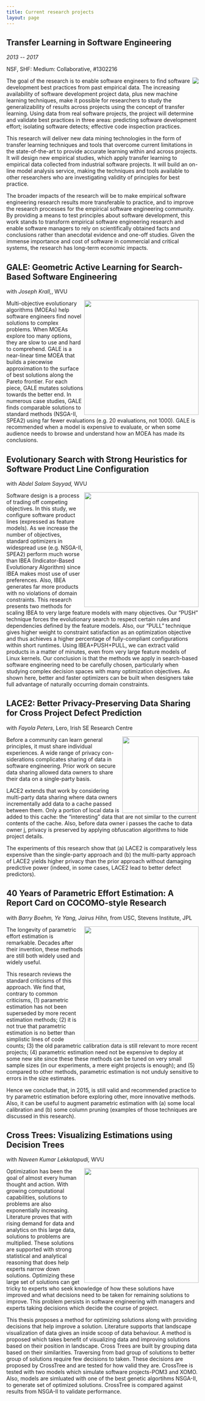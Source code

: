 ```yaml
---
title: Current research projects
layout: page
---
```


## Transfer Learning in Software Engineering

_2013 -- 2017_

NSF, SHF: Medium: Collaborative, #1302216

<img align=right src="{{site.baseurl}}/img/nsf1v.jpg">

The goal of the research is to enable software
engineers to find software development best
practices from past empirical data. The increasing
availability of software development project data,
plus new machine learning techniques, make it
possible for researchers to study the
generalizability of results across projects using
the concept of transfer learning. Using data from
real software projects, the project will determine
and validate best practices in three areas:
predicting software development effort; isolating
software detects; effective code inspection
practices.

This research will deliver new data mining
technologies in the form of transfer learning
techniques and tools that overcome current
limitations in the state-of-the-art to provide
accurate learning within and across projects. It
will design new empirical studies, which apply
transfer learning to empirical data collected from
industrial software projects. It will build an
on-line model analysis service, making the
techniques and tools available to other researchers
who are investigating validity of principles for
best practice.

The broader impacts of the research will be to make
empirical software engineering research results more
transferable to practice, and to improve the
research processes for the empirical software
engineering community. By providing a means to test
principles about software development, this work
stands to transform empirical software engineering
research and enable software managers to rely on
scientifically obtained facts and conclusions rather
than anecdotal evidence and one-off studies. Given
the immense importance and cost of software in
commercial and critical systems, the research has
long-term economic impacts.

##  GALE: Geometric Active Learning for Search-Based Software Engineering

with _Joseph Krall,_, WVU

<img align=right width=300 src="{{site.baseurl}}/img/gale.png">
Multi-objective evolutionary algorithms
(MOEAs) help software engineers find novel solutions
to complex problems. When MOEAs explore too many
options, they are slow to use and hard to
comprehend. GALE is a near-linear time MOEA that
builds a piecewise approximation to the surface of
best solutions along the Pareto frontier. For each
piece, GALE mutates solutions towards the better
end. In numerous case studies, GALE finds comparable
solutions to standard methods (NSGA-II, SPEA2) using
far fewer evaluations (e.g. 20 evaluations, not
1000). GALE is recommended when a model is expensive
to evaluate, or when some audience needs to browse
and understand how an MOEA has made its conclusions.

## Evolutionary Search with Strong Heuristics for Software Product Line Configuration

with _Abdel Salam Sayyad,_ WVU

<img align=right width=300 src="{{site.baseurl}}/img/spl.png">
Software design is a process of trading off
competing objectives. In this study, we configure
software product lines (expressed as feature
models). As we increase the number of objectives,
standard optimizers in widespread use (e.g. NSGA-II,
SPEA2) perform much worse than IBEA (Indicator-Based
Evolutionary Algorithm) since IBEA makes most use of
user preferences. Also, IBEA generates far more
products with no violations of domain
constraints. This research presents two methods for
scaling IBEA to very large feature models with many
objectives.  Our “PUSH” technique forces the
evolutionary search to respect certain rules and
dependencies defined by the feature models. Also,
our “PULL” technique gives higher weight to
constraint satisfaction as an optimization objective
and thus achieves a higher percentage of
fully-compliant configurations within short
runtimes. Using IBEA+PUSH+PULL, we can extract valid
products in a matter of minutes, even from very
large feature models of Linux kernels. Our
conclusion is that the methods we apply in
search-based software engineering need to be
carefully chosen, particularly when studying complex
decision spaces with many optimization objectives.
As shown here, better and faster optimizers can be
built when designers take full advantage of
naturally occurring domain constraints.

## LACE2: Better Privacy-Preserving Data Sharing for Cross Project Defect Prediction

with _Fayola Peters_, Lero, Irish SE Research Centre

<img align=right width=200 src="{{site.baseurl}}/img/lace.png">
Before a community can learn general principles, it
must share individual experiences. A wide range of
privacy con- siderations complicates sharing of data
in software engineering. Prior work on secure data
sharing allowed data owners to share their data on a
single-party basis.

LACE2 extends that work by considering multi-party
data sharing where data owners incrementally add
data to a cache passed between them. Only a portion
of local data is added to this cache: the
“interesting” data that are not similar to the
current contents of the cache. Also, before data
owner i passes the cache to data owner j, privacy is
preserved by applying obfuscation algorithms to hide
project details.

The experiments of this research show that (a) LACE2 is
comparatively less expensive than the single-party
approach and (b) the multi-party approach of LACE2
yields higher privacy than the prior approach
without damaging predictive power (indeed, in some
cases, LACE2 lead to better defect predictors).

## 40 Years of Parametric Effort Estimation: A Report Card on COCOMO-style Research

with _Barry Boehm, Ye Yang, Jairus Hihn,_ from USC, Stevens Institute,  JPL

<img align=right width=300 src="{{site.baseurl}}/img/cocreport.png">
The longevity of parametric effort estimation is
remarkable. Decades after their invention, these
methods are still both widely used and widely
useful.

This research reviews the standard criticisms of this
approach. We find that, contrary to common
criticisms, (1) parametric estimation has not been
superseded by more recent estimation methods; (2) it
is not true that parametric estimation is no better
than simplistic lines of code counts; (3) the old
parametric calibration data is still relevant to
more recent projects; (4) parametric estimation need
not be expensive to deploy at some new site since
these these methods can be tuned on very small
sample sizes (in our experiments, a mere eight
projects is enough); and (5) compared to other
methods, parametric estimation is not unduly
sensitive to errors in the size estimates.

Hence we conclude that, in 2015, is still valid and
recommended practice to try parametric estimation
before exploring other, more innovative
methods. Also, it can be useful to augment
parametric estimation with (a) some local
calibration and (b) some column pruning (examples of
those techniques are discussed in this research).



## Cross Trees: Visualizing Estimations using Decision Trees

with _Naveen Kumar Lekkalapudi,_ WVU

<img align=right width=300 src="{{site.baseurl}}/img/crosstrees.png">
Optimization has been the goal of almost every human
thought and action. With growing computational
capabilities, solutions to problems are also
exponentially increasing. Literature proves that
with rising demand for data and analytics on this
large data, solutions to problems are
multiplied. These solutions are supported with
strong statistical and analytical reasoning that
does help experts narrow down solutions. Optimizing
these large set of solutions can get tricky to
experts who seek knowledge of how these solutions
have improved and what decisions need to be taken
for remaining solutions to improve. This problem
persists in software engineering with managers and
experts taking decisions which decide the course of
project.

This thesis proposes a method for optimizing
solutions along with providing decisions that help
improve a solution. Literature supports that
landscape visualization of data gives an inside
scoop of data behaviour. A method is proposed which
takes benefit of visualizing data and improving
solutions based on their position in
landscape. Cross Trees are built by grouping data
based on their similarities. Traversing from bad
group of solutions to better group of solutions
require few decisions to taken. These decisions are
proposed by CrossTree and are tested for how valid
they are. CrossTree is tested with two models which
simulate software projects-POM3 and XOMO.  Also,
models are simluated with one of the best genetic
algortihms NSGA-II, to generate set of optimized
solutions. CrossTree is compared against results
from NSGA-II to validate performance.


